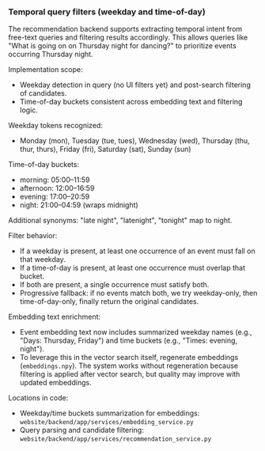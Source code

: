 ### Temporal query filters (weekday and time-of-day)

The recommendation backend supports extracting temporal intent from free-text queries and filtering results accordingly. This allows queries like "What is going on on Thursday night for dancing?" to prioritize events occurring Thursday night.

Implementation scope:
- Weekday detection in query (no UI filters yet) and post-search filtering of candidates.
- Time-of-day buckets consistent across embedding text and filtering logic.

Weekday tokens recognized:
- Monday (mon), Tuesday (tue, tues), Wednesday (wed), Thursday (thu, thur, thurs), Friday (fri), Saturday (sat), Sunday (sun)

Time-of-day buckets:
- morning: 05:00–11:59
- afternoon: 12:00–16:59
- evening: 17:00–20:59
- night: 21:00–04:59 (wraps midnight)

Additional synonyms: "late night", "latenight", "tonight" map to night.

Filter behavior:
- If a weekday is present, at least one occurrence of an event must fall on that weekday.
- If a time-of-day is present, at least one occurrence must overlap that bucket.
- If both are present, a single occurrence must satisfy both.
- Progressive fallback: if no events match both, we try weekday-only, then time-of-day-only, finally return the original candidates.

Embedding text enrichment:
- Event embedding text now includes summarized weekday names (e.g., "Days: Thursday, Friday") and time buckets (e.g., "Times: evening, night").
- To leverage this in the vector search itself, regenerate embeddings (`embeddings.npy`). The system works without regeneration because filtering is applied after vector search, but quality may improve with updated embeddings.

Locations in code:
- Weekday/time buckets summarization for embeddings: `website/backend/app/services/embedding_service.py`
- Query parsing and candidate filtering: `website/backend/app/services/recommendation_service.py`


